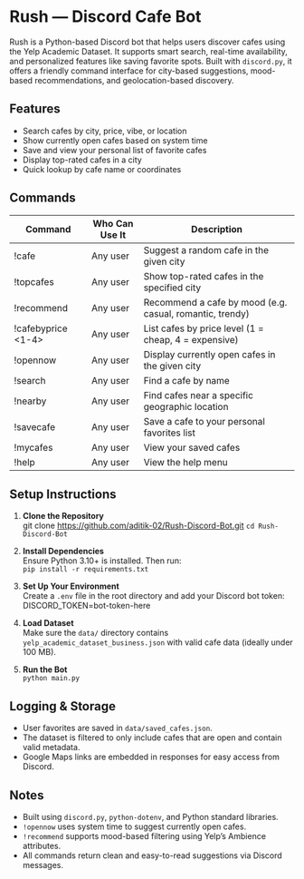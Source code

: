 Rush — Discord Cafe Bot  
========================

Rush is a Python-based Discord bot that helps users discover cafes using the Yelp Academic Dataset. It supports smart search, real-time availability, and personalized features like saving favorite spots. Built with `discord.py`, it offers a friendly command interface for city-based suggestions, mood-based recommendations, and geolocation-based discovery.

Features  
--------

- Search cafes by city, price, vibe, or location  
- Show currently open cafes based on system time  
- Save and view your personal list of favorite cafes  
- Display top-rated cafes in a city  
- Quick lookup by cafe name or coordinates  

Commands  
--------

| Command                    | Who Can Use It | Description                                                   |
|---------------------------|----------------|---------------------------------------------------------------|
| !cafe <city>              | Any user       | Suggest a random cafe in the given city                       |
| !topcafes <city>          | Any user       | Show top-rated cafes in the specified city                    |
| !recommend <city> <mood>  | Any user       | Recommend a cafe by mood (e.g. casual, romantic, trendy)      |
| !cafebyprice <city> <1-4> | Any user       | List cafes by price level (1 = cheap, 4 = expensive)          |
| !opennow <city>           | Any user       | Display currently open cafes in the given city                |
| !search <name>            | Any user       | Find a cafe by name                                           |
| !nearby <lat> <lon>       | Any user       | Find cafes near a specific geographic location                |
| !savecafe <name>          | Any user       | Save a cafe to your personal favorites list                   |
| !mycafes                  | Any user       | View your saved cafes                                         |
| !help                     | Any user       | View the help menu                                            |

Setup Instructions  
------------------

1. **Clone the Repository**  
   git clone https://github.com/aditik-02/Rush-Discord-Bot.git
   `cd Rush-Discord-Bot`

2. **Install Dependencies**  
   Ensure Python 3.10+ is installed. Then run:  
   `pip install -r requirements.txt`

3. **Set Up Your Environment**  
   Create a `.env` file in the root directory and add your Discord bot token:  
   DISCORD_TOKEN=bot-token-here

4. **Load Dataset**  
   Make sure the `data/` directory contains `yelp_academic_dataset_business.json` with valid cafe data (ideally under 100 MB).

5. **Run the Bot**  
   `python main.py`

Logging & Storage  
-----------------

- User favorites are saved in `data/saved_cafes.json`.  
- The dataset is filtered to only include cafes that are open and contain valid metadata.  
- Google Maps links are embedded in responses for easy access from Discord.  

Notes  
-----

- Built using `discord.py`, `python-dotenv`, and Python standard libraries.  
- `!opennow` uses system time to suggest currently open cafes.  
- `!recommend` supports mood-based filtering using Yelp’s Ambience attributes.  
- All commands return clean and easy-to-read suggestions via Discord messages.
